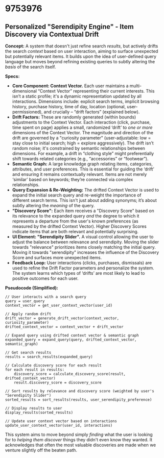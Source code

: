 # 9753976

## Personalized "Serendipity Engine" - Item Discovery via Contextual Drift

**Concept:** A system that doesn't just refine search *results*, but actively drifts the search *context* based on user interaction, aiming to surface unexpected but potentially relevant items. It builds upon the idea of user-defined query language but moves beyond refining existing queries to subtly altering the *basis* of the search itself.

**Specs:**

*   **Core Component: Context Vector.** Each user maintains a multi-dimensional “Context Vector” representing their current interests. This isn’t a static profile; it's a dynamic representation updated by all interactions. Dimensions include: explicit search terms, implicit browsing history, purchase history, time of day, location (optional, user-permissioned), and crucially – “drift factors” (explained below).
*   **Drift Factors:** These are randomly generated (within bounds) adjustments to the Context Vector. Each interaction (click, purchase, time spent on page) applies a small, randomized ‘drift’ to *one or more* dimensions of the Context Vector. The magnitude and direction of the drift are governed by a "curiosity parameter" (user-adjustable: low = stay close to initial search; high = explore aggressively).  The drift isn’t random noise; it's constrained by semantic relationships between dimensions. For example, a drift in “clothing style” might preferentially shift towards related categories (e.g., “accessories” or “footwear”).
*   **Semantic Graph:** A large knowledge graph relating items, categories, attributes, and user preferences. This is essential for guiding the ‘drift’ and ensuring it remains contextually relevant.  Items are not merely ‘similar’ based on keywords; they’re connected via complex relationships.
*   **Query Expansion & Re-Weighting:** The drifted Context Vector is used to expand the initial search query and re-weight the importance of different search terms. This isn't just about adding synonyms; it’s about subtly altering the *meaning* of the query.
*   **"Discovery Score":** Each item receives a "Discovery Score" based on its relevance to the expanded query *and* the degree to which it represents a departure from the user's known preferences (as measured by the drifted Context Vector).  Higher Discovery Scores indicate items that are both relevant and potentially surprising.
*   **UI Element: "Serendipity Slider".**  A visual control allowing the user to adjust the balance between relevance and serendipity.  Moving the slider towards "relevance" prioritizes items closely matching the initial query.  Moving it towards "serendipity" increases the influence of the Discovery Score and surfaces more unexpected items.
*   **Feedback Loop:** User interactions (clicks, purchases, dismissals) are used to refine the Drift Factor parameters and personalize the system.  The system learns which types of ‘drifts’ are most likely to lead to positive outcomes for each user.

**Pseudocode (Simplified):**

```
// User interacts with a search query
query = user_query
context_vector = get_user_context_vector(user_id)

// Apply random drift
drift_vector = generate_drift_vector(context_vector, curiosity_parameter)
drifted_context_vector = context_vector + drift_vector

// Expand query using drifted context vector & semantic graph
expanded_query = expand_query(query, drifted_context_vector, semantic_graph)

// Get search results
results = search_results(expanded_query)

// Calculate discovery score for each result
for each result in results:
    discovery_score = calculate_discovery_score(result, drifted_context_vector)
    result.discovery_score = discovery_score

// Sort results by relevance and discovery score (weighted by user's "Serendipity Slider")
sorted_results = sort_results(results, user_serendipity_preference)

// Display results to user
display_results(sorted_results)

// Update user context vector based on interactions
update_user_context_vector(user_id, interactions)
```

This system aims to move beyond simply *finding* what the user is looking for to *helping them discover* things they didn't even know they wanted. It acknowledges that often the most valuable discoveries are made when we venture slightly off the beaten path.
